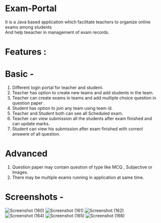 # Exam-Portal
It is a Java based application which facilitate teachers to organize online exams among students <br> And help teeacher in management of exam records.<br>

# Features :
# Basic -
1. Different login portal for teacher and student.<br>
2. Teacher has option to create new teams and add students in the team. <br>
3. Teacher can create exams in teams and add multiple choice question in question paper . <br>
4. Student has option to join any team using team id. <br>
5. Teacher and Student both can see all Scheduled exam. <br>
6. Teacher can view submission all the students after exam finished and can update marks. <br>
7. Student can view his submission after exam finished with correct answere of all question. <br>

# Advanced
1. Question paper may contain question of type like MCQ , Subjective or Images.<br>
2. There may be multiple exams running in application at same time.<br>

# Screenshots -
![Screenshot (160)](https://user-images.githubusercontent.com/68137797/147472537-f9dd753c-3e67-41d9-a27d-5b59322a76d9.png)
![Screenshot (161)](https://user-images.githubusercontent.com/68137797/147472552-253452db-e448-49a6-b08a-64268ae4dd62.png)
![Screenshot (162)](https://user-images.githubusercontent.com/68137797/147472567-6ef2089e-bb90-4124-b0c9-a0968c88314f.png)
![Screenshot (164)](https://user-images.githubusercontent.com/68137797/147472581-70c93b9a-ffec-40c2-8031-fbe8a6e07bea.png)
![Screenshot (165)](https://user-images.githubusercontent.com/68137797/147472687-6903e73e-c982-4807-82e6-dafbb28d8fa7.png)
![Screenshot (166)](https://user-images.githubusercontent.com/68137797/147472723-f2903716-e892-4cc5-bd77-85b41c9025c8.png)
